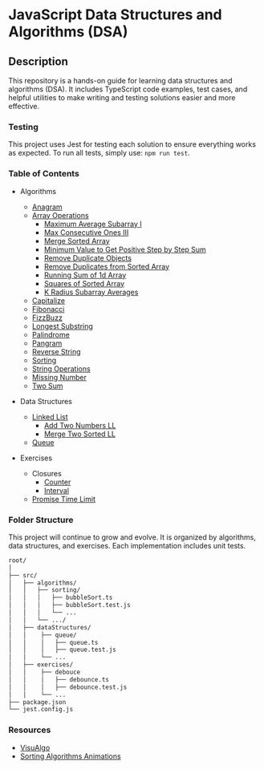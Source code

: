 # JavaScript Data Structures and Algorithms (DSA)

## Description

This repository is a hands-on guide for learning data structures and algorithms (DSA). It includes TypeScript code examples, test cases, and helpful utilities to make writing and testing solutions easier and more effective.

### Testing

This project uses Jest for testing each solution to ensure everything works as expected.
To run all tests, simply use: `npm run test`.

### Table of Contents

- Algorithms
  - [Anagram](/src/algorithms/anagram)
  - [Array Operations](/src/algorithms/arraysOperations/)
    - [Maximum Average Subarray I](/src/algorithms/maximumAverageSubarray)
    - [Max Consecutive Ones III](/src/algorithms/maxConsecutiveOnes/)
    - [Merge Sorted Array](/src/algorithms/arraysOperations/mergeSortedArray/)
    - [Minimum Value to Get Positive Step by Step Sum](/src/algorithms/minimumValueToGetPositiveStepByStepSum/)
    - [Remove Duplicate Objects](/src/algorithms/arraysOperations/removeDuplicateObjects/)
    - [Remove Duplicates from Sorted Array](/src/algorithms/removeDuplicatesfromSortedArray/)
    - [Running Sum of 1d Array](/src/algorithms/runningSumOf1dArray/)
    - [Squares of Sorted Array](/src/algorithms/squaresOfSortedArray/)
    - [K Radius Subarray Averages](/src/algorithms/kRadiusSubarrayAverages/)
  - [Capitalize](/src/algorithms/capitalize/)
  - [Fibonacci](/src/algorithms/fibonacci)
  - [FizzBuzz](/src/algorithms/fizzBuzz/)
  - [Longest Substring](/src/algorithms/longestSubstring)
  - [Palindrome](/src/algorithms/palindrome)
  - [Pangram](/src/algorithms/pangram)
  - [Reverse String](/src/algorithms/reverseString)
  - [Sorting](/src/algorithms/sorting/)
  - [String Operations](/src/algorithms/stringOperations/)
  - [Missing Number](/src/algorithms/missingNumber)
  - [Two Sum](/src/algorithms/twoSum)

- Data Structures
  - [Linked List](/src/dataStructures/linkedList)
    - [Add Two Numbers LL](/src/dataStructures/linkedList/addTwoNumbers/)
    - [Merge Two Sorted LL](/src/dataStructures/linkedList//mergeTwoSortedLinkedLists/)
  - [Queue](/src/dataStructures/queue/)

- Exercises
  - Closures
    - [Counter](/src/exercises/closures/counter/)
    - [Interval](/src/exercises/closures/interval/)
  - [Promise Time Limit](/src/exercises/promiseTimeLimit)  


### Folder Structure

This project will continue to grow and evolve. It is organized by algorithms, data structures, and exercises. Each implementation includes unit tests.


```bash
root/
│
├── src/
│   ├── algorithms/
│   │   ├── sorting/
│   │   │   ├── bubbleSort.ts
│   │   │   ├── bubbleSort.test.js
│   │   │   └── ...
│   │   └── .../
│   ├── dataStructures/
│   │    ├── queue/
│   │    │   ├── queue.ts
│   │    │   ├── queue.test.js
│   │    └── ...
│   ├── exercises/
│   │    ├── debouce
│   │    │   ├── debounce.ts
│   │    │   ├── debounce.test.js
│   │    └── ...
├── package.json
└── jest.config.js
```

### Resources

- [VisuAlgo](https://visualgo.net/en)
- [Sorting Algorithms Animations](https://www.toptal.com/developers/sorting-algorithms)
